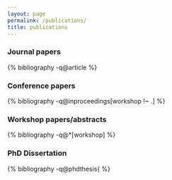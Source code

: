 ```yaml
---
layout: page
permalink: /publications/
title: publications
---
```



### Journal papers

{% bibliography -q@article %}

### Conference papers

{% bibliography -q@inproceedings[workshop !~ .] %}

### Workshop papers/abstracts

{% bibliography -q@*[workshop] %}


### PhD Dissertation

{% bibliography -q@phdthesis{ %}
